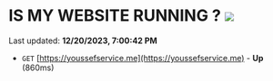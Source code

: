 # IS MY WEBSITE RUNNING ? [![](https://img.shields.io/static/v1?label=Sponsor&message=%E2%9D%A4&logo=GitHub&color=%23fe8e86)](https://github.com/sponsors/<username>)

Last updated: **12/20/2023, 7:00:42 PM**

- `GET` [https://youssefservice.me](https://youssefservice.me) - **Up** (860ms)
